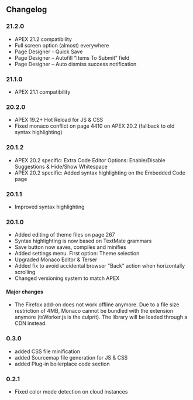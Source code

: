 ## Changelog

### 21.2.0

- APEX 21.2 compatibility
- Full screen option (almost) everywhere
- Page Designer - Quick Save
- Page Designer – Autofill “Items To Submit” field
- Page Designer – Auto dismiss success notification


### 21.1.0

- APEX 21.1 compatibility

### 20.2.0

- APEX 19.2+ Hot Reload for JS & CSS
- Fixed monaco conflict on page 4410 on APEX 20.2 (fallback to old syntax highlighting)

### 20.1.2

- APEX 20.2 specific: Extra Code Editor Options: Enable/Disable Suggestions & Hide/Show Whitespace
- APEX 20.2 specific: Added syntax highlighting on the Embedded Code page

### 20.1.1

- Improved syntax highlighting

### 20.1.0

- Added editing of theme files on page 267
- Syntax highlighting is now based on TextMate grammars
- Save button now saves, compiles and minifies
- Added settings menu. First option: Theme selection
- Upgraded Monaco Editor & Terser
- Added fix to avoid accidental browser "Back" action when horizontally scrolling
- Changed versioning system to match APEX

#### Major changes

- The Firefox add-on does not work offline anymore. Due to a file size restriction of 4MB, Monaco cannot be bundled with the extension anymore (tsWorker.js is the culprit). The library will be loaded through a CDN instead.

### 0.3.0

- added CSS file minification
- added Sourcemap file generation for JS & CSS
- added Plug-in boilerplace code section

### 0.2.1

- Fixed color mode detection on cloud instances
